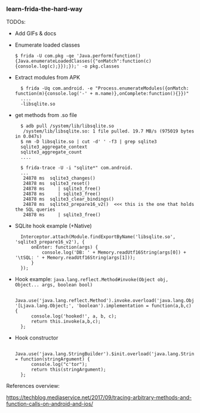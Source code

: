 ### learn-frida-the-hard-way

TODOs: 
- Add GIFs & docs

- Enumerate loaded classes

      $ frida -U com.pkg -qe 'Java.perform(function(){Java.enumerateLoadedClasses({"onMatch":function(c){console.log(c);}});});' -o pkg.classes

- Extract modules from APK

        $ frida -Uq com.android. -e "Process.enumerateModules({onMatch: function(m){console.log('-' + m.name)},onComplete:function(){}})"
        ....
        -libsqlite.so
        
- get methods from .so file

        $ adb pull /system/lib/libsqlite.so
         /system/lib/libsqlite.so: 1 file pulled. 19.7 MB/s (975019 bytes in 0.047s)
        $ nm -D libsqlite.so | cut -d' ' -f3 | grep sqlite3
        sqlite3_aggregate_context
        sqlite3_aggregate_count
        ....
        
        $ frida-trace -U -i "sqlite*" com.android.
        ...
         24878 ms  sqlite3_changes()
         24878 ms  sqlite3_reset()
         24878 ms     | sqlite3_free()
         24878 ms     | sqlite3_free()
         24878 ms  sqlite3_clear_bindings()
         24878 ms  sqlite3_prepare16_v2()  <<< this is the one that holds the SQL queries
         24878 ms     | sqlite3_free()
         
- SQLite hook example (+Native)

        Interceptor.attach(Module.findExportByName('libsqlite.so', 'sqlite3_prepare16_v2'), {
            onEnter: function(args) {
                console.log('DB: ' + Memory.readUtf16String(args[0]) + '\tSQL: ' + Memory.readUtf16String(args[1]));
            }
        });




* Hook example: `java.lang.reflect.Method#invoke(Object obj, Object... args, boolean bool)`

        Java.use('java.lang.reflect.Method').invoke.overload('java.lang.Object', '[Ljava.lang.Object;', 'boolean').implementation = function(a,b,c) {
            console.log('hooked!', a, b, c);
            return this.invoke(a,b,c);
        };


* Hook constructor

        Java.use('java.lang.StringBuilder').$init.overload('java.lang.String').implementation = function(stringArgument) {
            console.log("c'tor");
            return this(stringArgument);
        };



References overview:

https://techblog.mediaservice.net/2017/09/tracing-arbitrary-methods-and-function-calls-on-android-and-ios/

